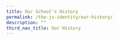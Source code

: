 ```yaml
---
title: Our School's History
permalink: /the-js-identity/our-history/
description: ""
third_nav_title: Our History
---
```

